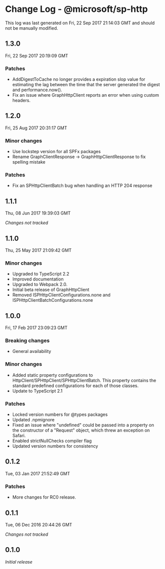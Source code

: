 # Change Log - @microsoft/sp-http

This log was last generated on Fri, 22 Sep 2017 21:14:03 GMT and should not be manually modified.

## 1.3.0
Fri, 22 Sep 2017 20:19:09 GMT

### Patches

- AddDigestToCache no longer provides a expiration slop value for estimating the lag between the time that the server generated the digest and performance.now().
- Fix an issue where GraphHttpClient reports an error when using custom headers.

## 1.2.0
Fri, 25 Aug 2017 20:31:17 GMT

### Minor changes

- Use lockstep version for all SPFx packages
- Rename GraphClientResponse -> GraphHttpClientResponse to fix spelling mistake

### Patches

- Fix an SPHttpClientBatch bug when handling an HTTP 204 response

## 1.1.1
Thu, 08 Jun 2017 19:39:03 GMT

*Changes not tracked*

## 1.1.0
Thu, 25 May 2017 21:09:42 GMT

### Minor changes

- Upgraded to TypeScript 2.2
- Improved documentation
- Upgraded to Webpack 2.0.
- Initial beta release of GraphHttpClient
- Removed ISPHttpClientConfigurations.none and ISPHttpClientBatchConfigurations.none

## 1.0.0
Fri, 17 Feb 2017 23:09:23 GMT

### Breaking changes

- General availability

### Minor changes

- Added static property configurations to HttpClient/SPHttpClient/SPHttpClientBatch. This property contains the standard predefined configurations for each of those classes.
- Update to TypeScript 2.1

### Patches

- Locked version numbers for @types packages
- Updated .npmignore
- Fixed an issue where "undefined" could be passed into a property on the constructor of a "Request" object, which threw an exception on Safari.
- Enabled strictNullChecks compiler flag
- Updated version numbers for consistency

## 0.1.2
Tue, 03 Jan 2017 21:52:49 GMT

### Patches

- More changes for RC0 release.

## 0.1.1
Tue, 06 Dec 2016 20:44:26 GMT

*Changes not tracked*

## 0.1.0

*Initial release*


